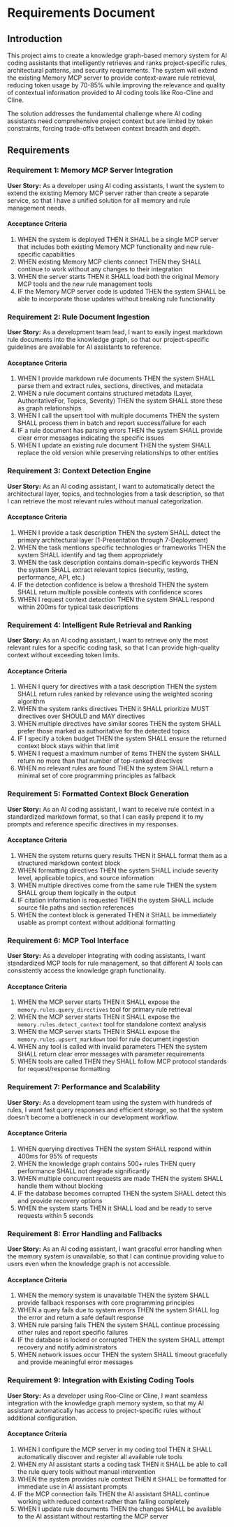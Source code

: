 # Requirements Document

## Introduction

This project aims to create a knowledge graph-based memory system for AI coding assistants that intelligently retrieves and ranks project-specific rules, architectural patterns, and security requirements. The system will extend the existing Memory MCP server to provide context-aware rule retrieval, reducing token usage by 70-85% while improving the relevance and quality of contextual information provided to AI coding tools like Roo-Cline and Cline.

The solution addresses the fundamental challenge where AI coding assistants need comprehensive project context but are limited by token constraints, forcing trade-offs between context breadth and depth.

## Requirements

### Requirement 1: Memory MCP Server Integration

**User Story:** As a developer using AI coding assistants, I want the system to extend the existing Memory MCP server rather than create a separate service, so that I have a unified solution for all memory and rule management needs.

#### Acceptance Criteria

1. WHEN the system is deployed THEN it SHALL be a single MCP server that includes both existing Memory MCP functionality and new rule-specific capabilities
2. WHEN existing Memory MCP clients connect THEN they SHALL continue to work without any changes to their integration
3. WHEN the server starts THEN it SHALL load both the original Memory MCP tools and the new rule management tools
4. IF the Memory MCP server code is updated THEN the system SHALL be able to incorporate those updates without breaking rule functionality

### Requirement 2: Rule Document Ingestion

**User Story:** As a development team lead, I want to easily ingest markdown rule documents into the knowledge graph, so that our project-specific guidelines are available for AI assistants to reference.

#### Acceptance Criteria

1. WHEN I provide markdown rule documents THEN the system SHALL parse them and extract rules, sections, directives, and metadata
2. WHEN a rule document contains structured metadata (Layer, AuthoritativeFor, Topics, Severity) THEN the system SHALL store these as graph relationships
3. WHEN I call the upsert tool with multiple documents THEN the system SHALL process them in batch and report success/failure for each
4. IF a rule document has parsing errors THEN the system SHALL provide clear error messages indicating the specific issues
5. WHEN I update an existing rule document THEN the system SHALL replace the old version while preserving relationships to other entities

### Requirement 3: Context Detection Engine

**User Story:** As an AI coding assistant, I want to automatically detect the architectural layer, topics, and technologies from a task description, so that I can retrieve the most relevant rules without manual categorization.

#### Acceptance Criteria

1. WHEN I provide a task description THEN the system SHALL detect the primary architectural layer (1-Presentation through 7-Deployment)
2. WHEN the task mentions specific technologies or frameworks THEN the system SHALL identify and tag them appropriately
3. WHEN the task description contains domain-specific keywords THEN the system SHALL extract relevant topics (security, testing, performance, API, etc.)
4. IF the detection confidence is below a threshold THEN the system SHALL return multiple possible contexts with confidence scores
5. WHEN I request context detection THEN the system SHALL respond within 200ms for typical task descriptions

### Requirement 4: Intelligent Rule Retrieval and Ranking

**User Story:** As an AI coding assistant, I want to retrieve only the most relevant rules for a specific coding task, so that I can provide high-quality context without exceeding token limits.

#### Acceptance Criteria

1. WHEN I query for directives with a task description THEN the system SHALL return rules ranked by relevance using the weighted scoring algorithm
2. WHEN the system ranks directives THEN it SHALL prioritize MUST directives over SHOULD and MAY directives
3. WHEN multiple directives have similar scores THEN the system SHALL prefer those marked as authoritative for the detected topics
4. IF I specify a token budget THEN the system SHALL ensure the returned context block stays within that limit
5. WHEN I request a maximum number of items THEN the system SHALL return no more than that number of top-ranked directives
6. WHEN no relevant rules are found THEN the system SHALL return a minimal set of core programming principles as fallback

### Requirement 5: Formatted Context Block Generation

**User Story:** As an AI coding assistant, I want to receive rule context in a standardized markdown format, so that I can easily prepend it to my prompts and reference specific directives in my responses.

#### Acceptance Criteria

1. WHEN the system returns query results THEN it SHALL format them as a structured markdown context block
2. WHEN formatting directives THEN the system SHALL include severity level, applicable topics, and source information
3. WHEN multiple directives come from the same rule THEN the system SHALL group them logically in the output
4. IF citation information is requested THEN the system SHALL include source file paths and section references
5. WHEN the context block is generated THEN it SHALL be immediately usable as prompt context without additional formatting

### Requirement 6: MCP Tool Interface

**User Story:** As a developer integrating with coding assistants, I want standardized MCP tools for rule management, so that different AI tools can consistently access the knowledge graph functionality.

#### Acceptance Criteria

1. WHEN the MCP server starts THEN it SHALL expose the `memory.rules.query_directives` tool for primary rule retrieval
2. WHEN the MCP server starts THEN it SHALL expose the `memory.rules.detect_context` tool for standalone context analysis
3. WHEN the MCP server starts THEN it SHALL expose the `memory.rules.upsert_markdown` tool for rule document ingestion
4. WHEN any tool is called with invalid parameters THEN the system SHALL return clear error messages with parameter requirements
5. WHEN tools are called THEN they SHALL follow MCP protocol standards for request/response formatting

### Requirement 7: Performance and Scalability

**User Story:** As a development team using the system with hundreds of rules, I want fast query responses and efficient storage, so that the system doesn't become a bottleneck in our development workflow.

#### Acceptance Criteria

1. WHEN querying directives THEN the system SHALL respond within 400ms for 95% of requests
2. WHEN the knowledge graph contains 500+ rules THEN query performance SHALL not degrade significantly
3. WHEN multiple concurrent requests are made THEN the system SHALL handle them without blocking
4. IF the database becomes corrupted THEN the system SHALL detect this and provide recovery options
5. WHEN the system starts THEN it SHALL load and be ready to serve requests within 5 seconds

### Requirement 8: Error Handling and Fallbacks

**User Story:** As an AI coding assistant, I want graceful error handling when the memory system is unavailable, so that I can continue providing value to users even when the knowledge graph is not accessible.

#### Acceptance Criteria

1. WHEN the memory system is unavailable THEN the system SHALL provide fallback responses with core programming principles
2. WHEN a query fails due to system errors THEN the system SHALL log the error and return a safe default response
3. WHEN rule parsing fails THEN the system SHALL continue processing other rules and report specific failures
4. IF the database is locked or corrupted THEN the system SHALL attempt recovery and notify administrators
5. WHEN network issues occur THEN the system SHALL timeout gracefully and provide meaningful error messages

### Requirement 9: Integration with Existing Coding Tools

**User Story:** As a developer using Roo-Cline or Cline, I want seamless integration with the knowledge graph memory system, so that my AI assistant automatically has access to project-specific rules without additional configuration.

#### Acceptance Criteria

1. WHEN I configure the MCP server in my coding tool THEN it SHALL automatically discover and register all available rule tools
2. WHEN my AI assistant starts a coding task THEN it SHALL be able to call the rule query tools without manual intervention
3. WHEN the system provides rule context THEN it SHALL be formatted for immediate use in AI assistant prompts
4. IF the MCP connection fails THEN the AI assistant SHALL continue working with reduced context rather than failing completely
5. WHEN I update rule documents THEN the changes SHALL be available to the AI assistant without restarting the MCP server